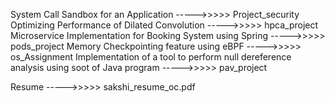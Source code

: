 System Call Sandbox for an Application ----->>>>> Project_security
Optimizing Performance of Dilated Convolution ----->>>>> hpca_project
Microservice Implementation for Booking System using Spring ----->>>>> pods_project
Memory Checkpointing feature using eBPF ----->>>>> os_Assignment
Implementation of a tool to perform null dereference analysis using soot of Java program ----->>>>> pav_project


Resume ----->>>>> sakshi_resume_oc.pdf
